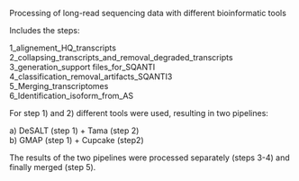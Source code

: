 Processing of long-read sequencing data with different bioinformatic tools

Includes the steps: 

1_alignement_HQ_transcripts   
2_collapsing_transcripts_and_removal_degraded_transcripts  
3_generation_support files_for_SQANTI  
4_classification_removal_artifacts_SQANTI3  
5_Merging_transcriptomes  
6_Identification_isoform_from_AS  


For step 1) and 2) different tools were used, resulting in two pipelines:  

a) DeSALT (step 1) + Tama (step 2)  
b) GMAP (step 1) + Cupcake (step2)  

The results of the two pipelines were processed separately (steps 3-4) and finally merged (step 5).
